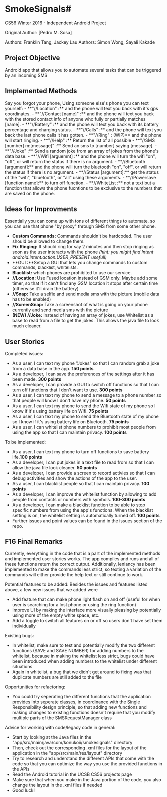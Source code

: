 # SmokeSignals#
CS56 Winter 2016 - Independent Android Project

Original Author: [Pedro M. Sosa]

Authors: Franklin Tang, Jackey Lau
Authors: Simon Wong, Sayali Kakade 

<h2>Project Objective</h2>
Android app that allows you to automate several tasks that can be triggered by an incoming SMS

<h2>Implemented Methods</h2>
Say you forgot your phone, Using someone else's phone you can text yourself:
- **"//Location" :**  and the phone will text you back with it's gps coordinates.
- **"//Contact [name]" :** and the phone will text you back with the stored contact info of anyone who fully or partially matches [name].
- **"//Battery" :** and the phone will text you back with its battery percentage and charging status.
- **"//Calls" :** and the phone will text you back the last phone calls it has gotten.
- **"//Ring" : (WIP)** and the phone will start ringing.
- **"//Help" :** Return the list of all possible 
- **"//SMS [number] m:[message]" :** Send an sms to [number] saying [message].
- **"//Joke" :** Send a random joke from an array of jokes from the phone's data base.
- **"//Wifi [arguemnt] :** and the phone will turn the wifi "on", "off", or will return the status if there is no argument. 
- **//Bluetooth [argument]:** and the phone will turn the bluetooth "on", "off", or will return the status if there is no argument.
- **//Status [argument]:** get the status of the "wifi", "bluetooth", or "all" using these arguments. 
- **//Powersave [function name]:** to turn off function. 
- **//WhiteList :** not a text but a function that allows the phone fucntions to be exclusive to the numbers that are saved on the phone.

<h2>Ideas for Improvments</h2>

Essentially you can come up with tons of different things to automate, so you can use that phone "by proxy" through SMS from some other phone.

- **Custom Commands:** Commands shouldn't be hardcoded. The user should be allowed to change them.
- **Fix Ringing:** It should ring for say 2 minutes and then stop ringing as soon as the user interacts with the phone *(hint: you might find Intent android.intent.action.USER_PRESENT usefull)*
- **GUI :**Setup a GUI that lets you change commands to custom commands, blacklist, whitelists.
- **Blacklist:** which phones are prohibited to use our service.
- **//Location:** Use Fused location instead of GSM only. Maybe add some timer, so that if it can't find any GSM location it stops after certain time (otherwise it'll drain the battery)
- **//Snap:** Take a selfie and send media sms with the picture (mobile data has to be enabled)
- **//ScreenSnap:** Take a screenshot of what is going on your phone currently and send media sms with the picture
- **(NEW) //Joke:** Instead of having an array of jokes, use Whitelist as a base to read from a file to get the jokes. This allows the java file to look much cleaner.


<h2>User Stories</h2>

Completed issues: 
- As a user, I can text my phone "Jokes" so that I can random grab a joke from a data base in the app. **150 points**
- As a developer, I can save the preferences of the settings after it has been made. **300 points**
- As a developer, I can provide a GUI to switch off functions so that I can turn off functions that I don't want to use. **300 points**
- As a user, I can text my phone to send a message to a phone number so that people will know I don't have my phone. **50 points**
- As a user, I can text my phone to send the Wifi state of my phone so I know if it's using battery life on Wifi. **75 points**
- As a user, I can text my phone to send the Bluetooth state of my phone so I know if it's using battery life on Bluetooth. **75 points**
- As a user, I can whitelist phone numbers to prohibit most people from using the app so that I can maintain privacy. **100 points**

To be implemented: 
- As a user, I can text my phone to turn off functions to save battery life.**100 points**
- As a developer, I can put jokes in a text file to read from so that I can allow the java file look cleaner. **50 points**
- As a developer, I can provide a screen to record activies so that I can debug activities and show the actions of the app to the user.
- As a user, I can blacklist people so that I can maintain privacy. **100 points**
- As a developer, I can improve the whitelist function by allowing to add people from contacts or numbers with symbols. **100-300 points**
- As a developer, I can make a blacklist function to be able to stop specific numbers from using the app's functions. When the blacklist setting is on, the whitelist setting is automatically turned off. **100 points**
- Further issues and point values can be found in the issues section of the repo. 

<h2>F16 Final Remarks</h2>
Currently, everything in the code that is a part of the implemented methods and implemented user stories works. The app compiles and runs and all of these functions return the correct output. Additionally, leniancy has been implemented to make the commands less strict, so texting a variation of the commands will either provide the help text or still continue to work. 

Potential features to be added: Besides the issues and features listed above, a few new issues that we added were
- Add feature that can make phone light flash on and off (useful for when user is searching for a lost phone or using the ring function) 
- Improve UI by making the interface more visually pleasing by potentially using more of the empty white space, etc. 
- Add a toggle to switch all features on or off so users don't have set them individually 

Existing bugs: 
- In whitelist, make sure to test and potentially modify the two different functions (SAVE and SAVE NUMBER) for adding numbers to the whitelist, because in making the whitelist less strict, bugs could have been introduced when adding numbers to the whitelist under different situations
- Again in whitelist, a bug that we didn't get around to fixing was that duplicate numbers are still added to the file

Opportunities for refactoring: 
- You could try seperating the different functions that the application provides into seperate classes, in coordinance with the Single Responsibility design principle, so that adding new functions and making changes to existing functions doesn't require that you modify multiple parts of the SMSRequestManager class

Advice for working with code/legacy code in general: 
- Start by looking at the Java files in the "app/src/main/java/com/konukoii/smokesignals" directory
- Then, check out the corresponding .xml files for the layout of the application in the "app/src/main/res/layout" directory
- Try to research and understand the different APIs that come with the code so that you can optimize the way you use the provided functions in the APIs 
- Read the Android tutorial in the UCSB CS56 projects page 
- Make sure that when you make in the Java portion of the code, you also change the layout in the .xml files if needed 
- Good luck! 

